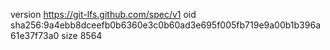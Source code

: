 version https://git-lfs.github.com/spec/v1
oid sha256:9a4ebb8dceefb0b6360e3c0b60ad3e695f005fb719e9a00b1b396a61e37f73a0
size 8564
